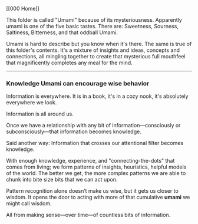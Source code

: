 [[000 Home]]

This folder is called "Umami" because of its mysteriousness. Apparently umami is one of the five basic tastes. There are: Sweetness, Sourness, Saltiness, Bitterness, and that oddball Umami.

Umami is hard to describe but you know when it's there. The same is true of this folder's contents. It's a mixture of insights and ideas, concepts and connections, all mingling together to create that mysterious full mouthfeel that magnificently completes any meal for the mind. 

---
### Knowledge Umami can encourage wise behavior
Information is everywhere. It is in a book, it's in a cozy nook, it's absolutely everywhere we look. 

Information is all around us. 

Once we have a relationship with any bit of information—consciously or subconsciously—that information becomes knowledge.

Said another way: Information that crosses our attentional filter becomes knowledge.

With enough knowledge, experience, and "connecting-the-dots" that comes from living; we form patterns of insights, heuristics, helpful models of the world. The better we get, the more complex patterns we are able to chunk into bite size bits that we can act upon. 

Pattern recognition alone doesn’t make us wise, but it gets us closer to wisdom. It opens the door to acting with more of that cumulative **umami** we might call wisdom.

All from making sense—over time—of countless bits of information.